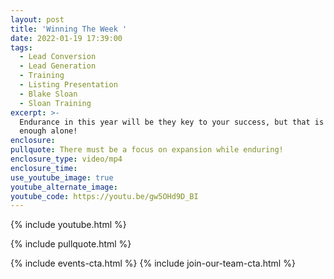 ```yaml
---
layout: post
title: 'Winning The Week '
date: 2022-01-19 17:39:00
tags:
  - Lead Conversion
  - Lead Generation
  - Training
  - Listing Presentation
  - Blake Sloan
  - Sloan Training
excerpt: >-
  Endurance in this year will be they key to your success, but that is not
  enough alone! 
enclosure:
pullquote: There must be a focus on expansion while enduring!
enclosure_type: video/mp4
enclosure_time:
use_youtube_image: true
youtube_alternate_image:
youtube_code: https://youtu.be/gw5OHd9D_BI
---
```

{% include youtube.html %}

{% include pullquote.html %}

{% include events-cta.html %} {% include join-our-team-cta.html %}
